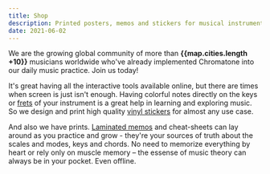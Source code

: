 ```yaml
---
title: Shop
description: Printed posters, memos and stickers for musical instruments and more
date: 2021-06-02
---
```


<script setup>
import mapOl from './map-ol.vue'
import map from './map.yml'
</script>

We are the growing global community of more than **{{map.cities.length +10}}** musicians worldwide who've already implemented Chromatone into our daily music practice. Join us today!

<map-ol :cities="map.cities" />

It's great having all the interactive tools available online, but there are times when screen is just isn't enough. Having colorful notes directly on the keys or [frets](./fretboard/index.md) of your instrument is a great help in learning and exploring music. So we design and print high quality [vinyl stickers](./keys/index.md) for almost any use case.

And also we have prints. [Laminated memos](./memo/index.md) and cheat-sheets can lay around as you practice and grow - they're your sources of truth about the scales and modes, keys and chords. No need to memorize everything by heart or rely only on muscle memory – the essense of music theory can always be in your pocket. Even offline.
